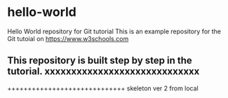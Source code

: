 # hello-world
Hello World repository for Git tutorial
This is an example repository for the Git tutoial on https://www.w3schools.com

This repository is built step by step in the tutorial.
xxxxxxxxxxxxxxxxxxxxxxxxxxxxx
-----------------------------
+++++++++++++++++++++++++++++
skeleton ver 2
from local
